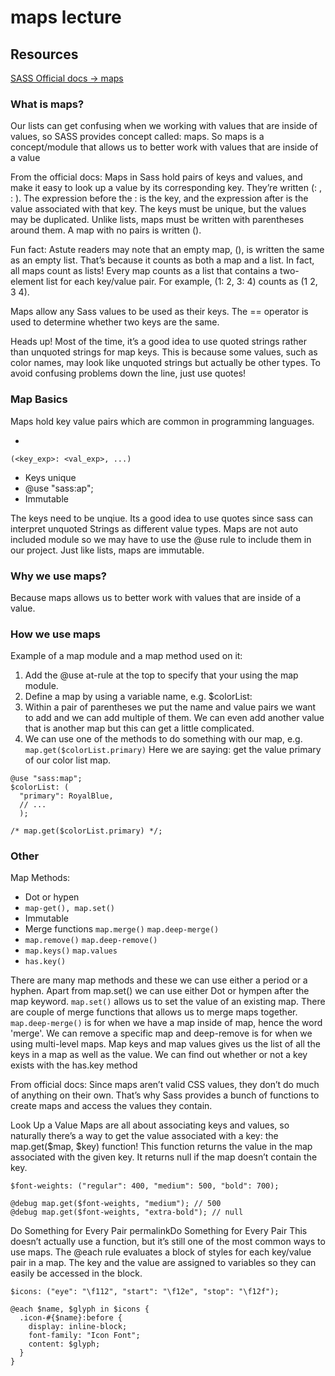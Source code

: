 # maps lecture

## Resources
[SASS Official docs -> maps](https://sass-lang.com/documentation/values/maps)

### What is maps?
Our lists can get confusing when we working with values that are inside of values, so SASS provides concept called: maps.
So maps is a concept/module that allows us to better work with values that are inside of a value 


From the official docs:
Maps in Sass hold pairs of keys and values, and make it easy to look up a value by its corresponding key. They’re written (<expression>: <expression>, <expression>: <expression>). The expression before the : is the key, and the expression after is the value associated with that key. The keys must be unique, but the values may be duplicated. Unlike lists, maps must be written with parentheses around them. A map with no pairs is written ().

Fun fact:
Astute readers may note that an empty map, (), is written the same as an empty list. That’s because it counts as both a map and a list. In fact, all maps count as lists! Every map counts as a list that contains a two-element list for each key/value pair. For example, (1: 2, 3: 4) counts as (1 2, 3 4).

Maps allow any Sass values to be used as their keys. The == operator is used to determine whether two keys are the same.

Heads up!
Most of the time, it’s a good idea to use quoted strings rather than unquoted strings for map keys. This is because some values, such as color names, may look like unquoted strings but actually be other types. To avoid confusing problems down the line, just use quotes!



### Map Basics
Maps hold key value pairs which are common in programming languages.

- 
```
(<key_exp>: <val_exp>, ...)
```
- Keys unique
- @use "sass:ap";
- Immutable

The keys need to be unqiue. 
Its a good idea to use quotes since sass can interpret unquoted Strings as different value types.
Maps are not auto included module so we may have to use the @use rule to include them in our project.
Just like lists, maps are immutable.

### Why we use maps?
Because maps allows us to better work with values that are inside of a value. 


### How we use maps
Example of a map module and a map method used on it:
1. Add the @use at-rule at the top to specify that your using the map module.
2. Define a map by using a variable name, e.g. $colorList:
3. Within a pair of parentheses we put the name and value pairs we want to add and we can add multiple 
of them. We can even add another value that is another map but this can get a little complicated.
4. We can use one of the methods to do something with our map, e.g. ``` map.get($colorList.primary) ```
Here we are saying: get the value primary of our color list map.
 
```
@use "sass:map";
$colorList: (
  "primary": RoyalBlue,
  // ...
  );

/* map.get($colorList.primary) */;
```
### Other
Map Methods:
- Dot or hypen
- ``` map-get(), map.set() ```
- Immutable
- Merge functions ``` map.merge() ``` ``` map.deep-merge() ```
- ``` map.remove() ``` ``` map.deep-remove() ```
- ``` map.keys() ``` ``` map.values ```
- ``` has.key() ```

There are many map methods and these we can use either a period or a hyphen. 
Apart from map.set() we can use either Dot or hympen after the map keyword.
``` map.set() ``` allows us to set the value of an existing  map.
There are couple of merge functions that allows us to merge maps together.
``` map.deep-merge() ``` is for when we have a map inside of map, hence the word 'merge'. 
We can remove a specific map and deep-remove is for when we using multi-level maps.
Map keys and map values gives us the list of all the keys in a map as well as the value.
We can find out whether or not a key exists with the has.key method

From official docs:
Since maps aren’t valid CSS values, they don’t do much of anything on their own. That’s why Sass provides a bunch of functions to create maps and access the values they contain.

Look Up a Value
Maps are all about associating keys and values, so naturally there’s a way to get the value associated with a key: the map.get($map, $key) function! This function returns the value in the map associated with the given key. It returns null if the map doesn’t contain the key.

```
$font-weights: ("regular": 400, "medium": 500, "bold": 700);

@debug map.get($font-weights, "medium"); // 500
@debug map.get($font-weights, "extra-bold"); // null
```

Do Something for Every Pair permalinkDo Something for Every Pair
This doesn’t actually use a function, but it’s still one of the most common ways to use maps. The @each rule evaluates a block of styles for each key/value pair in a map. The key and the value are assigned to variables so they can easily be accessed in the block.

```
$icons: ("eye": "\f112", "start": "\f12e", "stop": "\f12f");

@each $name, $glyph in $icons {
  .icon-#{$name}:before {
    display: inline-block;
    font-family: "Icon Font";
    content: $glyph;
  }
}
```


